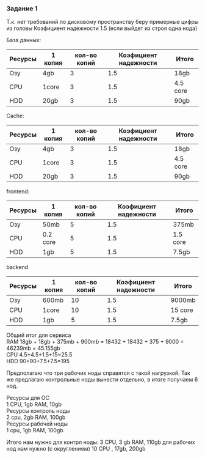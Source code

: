 ### Задание 1

Т.к. нет требований по дисковому пространству беру примерные цифры из головы
Коэфициент надежности 1.5 (если выйдет из строя одна нода)

База данных:  

 Ресурсы | 1 копия| кол-во копий | Коэфициент надежности | Итого 
 --- | --- | --- | --- | ---|
Озу | 4gb | 3 | 1.5 |  18gb|
CPU| 1core| 3 | 1.5| 4.5 core |
HDD| 20gb| 3| 1.5| 90gb|

Cache:

 Ресурсы | 1 копия| кол-во копий | Коэфициент надежности | Итого 
 --- | --- | --- | --- | ---|
Озу | 4gb | 3 | 1.5 |  18gb|
CPU| 1core| 3 | 1.5| 4.5 core |
HDD| 20gb| 3| 1.5| 90gb|

frontend:

 Ресурсы | 1 копия| кол-во копий | Коэфициент надежности | Итого 
 --- | --- | --- | --- | ---|
Озу | 50mb | 5 | 1.5 |  375mb|
CPU| 0.2 core| 5 | 1.5| 1.5 core |
HDD| 1gb| 5| 1.5| 7.5gb|

backend

 Ресурсы | 1 копия| кол-во копий | Коэфициент надежности | Итого 
 --- | --- | --- | --- | ---|
Озу | 600mb | 10 | 1.5 |  9000mb|
CPU| 1core| 10 | 1.5| 15 core |
HDD| 1gb| 5| 1.5| 7.5gb|


Общий итог для сервиса   
RAM 18gb + 18gb + 375mb + 900mb = 18432 + 18432 + 375 + 9000 = 46239mb = 45.155gb  
CPU 4.5+4.5+1.5+15=25.5  
HDD 90+90+7.5+7.5=195

Предполагаю что три рабочих ноды справятся с такой нагрузкой. Так же предлагаю контрольные ноды вынести отдельно, в итоге получаем 6 нод.

Ресурсы для ОС  
1 CPU, 1gb RAM, 10gb  
Ресурсы контроль ноды  
2 cpu, 2gb RAM, 100gb  
Ресурсы рабочей ноды  
1 cpu, 1gb RAM, 100gb

Итого нам нужно для контрл ноды: 
3 CPU, 3 gb RAM, 110gb
для рабочих нод нам нужно (с округлением)
10 CPU , 17gb, 200gb
